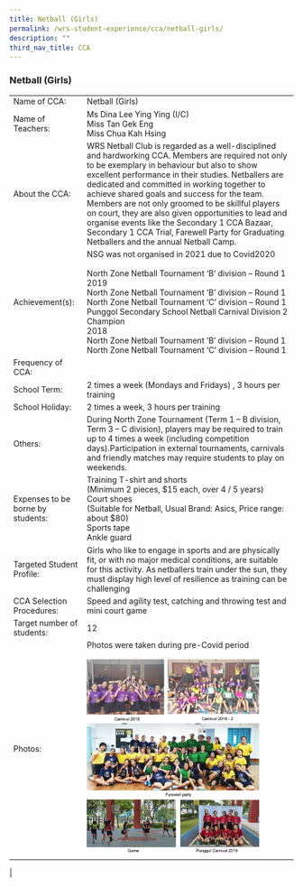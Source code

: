 ```yaml
---
title: Netball (Girls)
permalink: /wrs-student-experience/cca/netball-girls/
description: ""
third_nav_title: CCA
---
```

### **Netball (Girls)**

|  |  |
|---|---|
| Name of CCA: | Netball (Girls) |
| Name of Teachers: | Ms Dina Lee Ying Ying (I/C)<br>Miss Tan Gek Eng<br>Miss Chua Kah Hsing |
| About the CCA: | WRS Netball Club is regarded as a well-disciplined and hardworking CCA. Members are required not only to be exemplary in behaviour but also to show excellent performance in their studies. Netballers are dedicated and committed in working together to achieve shared goals and success for the team. Members are not only groomed to be skillful players on court, they are also given opportunities to lead and organise events like the Secondary 1 CCA Bazaar, Secondary 1 CCA Trial, Farewell Party for Graduating Netballers and the annual Netball Camp. |
| Achievement(s): | NSG was not organised in 2021 due to Covid2020<br><br>North Zone Netball Tournament ‘B’ division – Round 1<br>2019<br>North Zone Netball Tournament ‘B’ division – Round 1<br>North Zone Netball Tournament ‘C’ division – Round 1<br>Punggol Secondary School Netball Carnival Division 2 Champion<br>2018<br>North Zone Netball Tournament ‘B’ division – Round 1<br>North Zone Netball Tournament ‘C’ division – Round 1 |
| Frequency of CCA: |  |
| School Term: | 2 times a week (Mondays and Fridays) , 3 hours per training |
| School Holiday: | 2 times a week, 3 hours per training |
| Others: | During North Zone Tournament (Term 1 – B division, Term 3 – C division), players may be required to train up to 4 times a week (including competition days).Participation in external tournaments, carnivals and friendly matches may require students to play on weekends. |
| Expenses to be borne by students: | Training T-shirt and shorts<br>(Minimum 2 pieces, $15 each, over 4 / 5 years)<br>Court shoes<br>(Suitable for Netball, Usual Brand: Asics, Price range: about $80)<br>Sports tape<br>Ankle guard |
| Targeted Student Profile: | Girls who like to engage in sports and are physically fit, or with no major medical conditions, are suitable for this activity. As netballers train under the sun, they must display high level of resilience as training can be challenging |
| CCA Selection Procedures: | Speed and agility test, catching and throwing test and mini court game |
| Target number of students: | 12 |
| Photos: | Photos were taken during pre-Covid period<br><br><img style="width:85%" src="/images/netball.jpg"> |
|